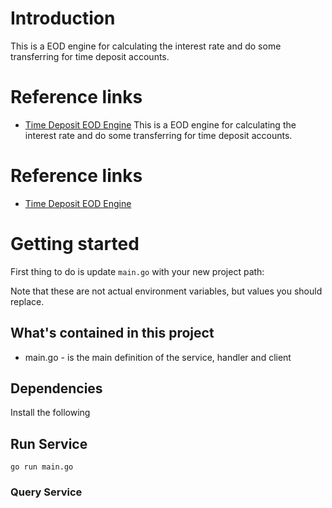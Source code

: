 # Introduction

This is a EOD engine for calculating the interest rate and do some transferring for time deposit accounts.


# Reference links

- [Time Deposit EOD Engine](https://netsoul.atlassian.net/wiki/spaces/PS/pages/476217345/PRD+Time+Deposit+-+EOD+Engine)
  This is a EOD engine for calculating the interest rate and do some transferring for time deposit accounts.


# Reference links

- [Time Deposit EOD Engine](https://netsoul.atlassian.net/wiki/spaces/PS/pages/476217345/PRD+Time+Deposit+-+EOD+Engine)

# Getting started

First thing to do is update `main.go` with your new project path:


Note that these are not actual environment variables, but values you should
replace.

## What's contained in this project

- main.go - is the main definition of the service, handler and client

## Dependencies

Install the following



## Run Service

```shell
go run main.go
```

### Query Service

